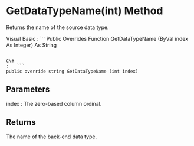 <!-- loio3c16492f6c5f101499fc941877ea7ba6 -->

# GetDataTypeName\(int\) Method

Returns the name of the source data type.



Visual Basic
:   ```
Public Overrides Function GetDataTypeName (ByVal index As Integer) As String
```

C\#
:   ```
public override string GetDataTypeName (int index)
```



## Parameters

index
:   The zero-based column ordinal.



## Returns

The name of the back-end data type.

